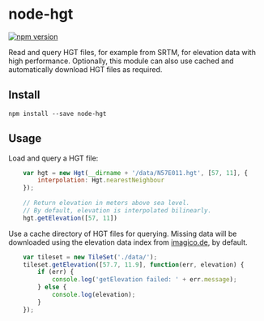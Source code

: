 node-hgt
========

[![npm version](https://img.shields.io/npm/v/node-hgt.svg)](https://www.npmjs.com/package/node-hgt)

Read and query HGT files, for example from SRTM, for elevation data with high performance.
Optionally, this module can also use cached and automatically download HGT files as required.

## Install

```
npm install --save node-hgt
```

## Usage

Load and query a HGT file:

```js
    var hgt = new Hgt(__dirname + '/data/N57E011.hgt', [57, 11], {
        interpolation: Hgt.nearestNeighbour
    });
    
    // Return elevation in meters above sea level.
    // By default, elevation is interpolated bilinearly.
    hgt.getElevation([57, 11])
```

Use a cache directory of HGT files for querying. Missing data will be downloaded
using the elevation data index from [imagico.de](http://www.imagico.de/map/demsearch.php),
by default.

```js
    var tileset = new TileSet('./data/');
    tileset.getElevation([57.7, 11.9], function(err, elevation) {
        if (err) {
            console.log('getElevation failed: ' + err.message);
        } else {
            console.log(elevation);
        }
    });
```


